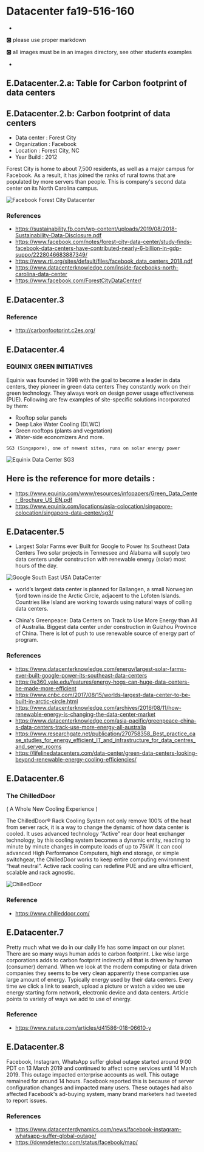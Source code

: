 # Datacenter fa19-516-160

+
:o2: please use proper markdown

:o2: all images must be in an images directory, see other students examples

+

## E.Datacenter.2.a: Table for Carbon footprint of data centers

## E.Datacenter.2.b: Carbon footprint of data centers
* Data center   : Forest City
* Organization  : Facebook
* Location      : Forest City, NC
* Year Build    : 2012

Forest City is home to about 7,500 residents, as well as a major campus for Facebook. 
As a result, it has joined the ranks of rural towns that are populated by more servers than people. This is company's 
second  data center on its North Carolina campus.

![Facebook Forest City Datacenter](images/FBNC.png)


### References
* <https://sustainability.fb.com/wp-content/uploads/2019/08/2018-Sustainability-Data-Disclosure.pdf>
* <https://www.facebook.com/notes/forest-city-data-center/study-finds-facebook-data-centers-have-contributed-nearly-6-billion-in-gdp-suppo/2228046683887349/>
* <https://www.rti.org/sites/default/files/facebook_data_centers_2018.pdf>
* <https://www.datacenterknowledge.com/inside-facebooks-north-carolina-data-center>
* <https://www.facebook.com/ForestCityDataCenter/>

## E.Datacenter.3

### Reference
*  <http://carbonfootprint.c2es.org/>

## E.Datacenter.4
   ### EQUINIX GREEN INITIATIVES
   Equinix was founded in 1998 with the goal to become a leader in data centers, they pioneer in green data centers
   They constantly work on their green technology. They always work on design power usage effectiveness (PUE).
   Following are few examples of site-specific solutions  incorporated by them:
   
   * Rooftop solar panels
   * Deep Lake Water Cooling (DLWC)
   * Green rooftops (plants and vegetation)
   * Water-side economizers
   And more.
    
    SG3 (Singapore), one of newest sites, runs on solar energy power
    
    
![Equinix Data Center SG3](images/Equinix%20Data%20Center%20SG3.png)    
## Here is the reference for more details :
*   <https://www.equinix.com/www/resources/infopapers/Green_Data_Center_Brochure_US_EN.pdf>
*   <https://www.equinix.com/locations/asia-colocation/singapore-colocation/singapore-data-center/sg3/>

   
## E.Datacenter.5
* Largest Solar Farms ever Built for Google to Power Its Southeast Data Centers
Two solar projects in Tennessee and Alabama  will supply two data centers under construction with renewable energy (solar) most hours of the day.

![Google South East USA DataCenter](images/GoogleSE.png)

* world’s largest data center is planned for Ballangen, a small Norwegian fjord town inside the Arctic Circle, adjacent to the Lofoten Islands.
Countries like Island are working towards using natural ways of colling data centers.

* China's Greenpeace:  Data Centers on Track to Use More Energy than All of Australia. Biggest data center under construction in  Guizhou Province of China.
There is lot of push to use renewable source of energy part of program.
### References

*  <https://www.datacenterknowledge.com/energy/largest-solar-farms-ever-built-google-power-its-southeast-data-centers>
*  <https://e360.yale.edu/features/energy-hogs-can-huge-data-centers-be-made-more-efficient>
*  <https://www.cnbc.com/2017/08/15/worlds-largest-data-center-to-be-built-in-arctic-circle.html>
*  <https://www.datacenterknowledge.com/archives/2016/08/11/how-renewable-energy-is-changing-the-data-center-market>
*  <https://www.datacenterknowledge.com/asia-pacific/greenpeace-china-s-data-centers-track-use-more-energy-all-australia>
*  <https://www.researchgate.net/publication/270758358_Best_practice_case_studies_for_energy_efficient_IT_and_infrastructure_for_data_centres_and_server_rooms>
*  <https://lifelinedatacenters.com/data-center/green-data-centers-looking-beyond-renewable-energy-cooling-efficiencies/>


## E.Datacenter.6
### The ChilledDoor 
( A Whole New Cooling Experience )

The ChilledDoor® Rack Cooling System not only remove 100% of the heat from server rack, it is a way to change the dynamic of how data center is cooled.
It uses advanced technology “Active” rear door heat exchanger technology, by this cooling system becomes a dynamic entity, reacting to minute by minute changes in compute loads of up to 75kW. 
It can cool advanced High Performance Computers, high end storage, or simple switchgear, the ChilledDoor works to keep entire computing environment “heat neutral”.
Active rack cooling can redefine PUE and are ultra efficient, scalable and rack agnostic.


![ChilledDoor](images/ChillD.png)

### Reference
*  <https://www.chilleddoor.com/>

## E.Datacenter.7
Pretty much what we do in our daily life has some impact on our planet. There are so many ways human adds to carbon footprint. 
Like wise large corporations adds to carbon footprint indirectly all that is driven by human (consumer) demand. When we look at the modern computing or data driven companies they seems to be very clean apparently these companies use large amount of energy.
Typically energy used by their data centers. Every time we click a link to search, upload a picture or watch a video we use energy starting form network, electronic device and data centers.
Article points to variety of ways we add to use of energy. 

### Reference
*  <https://www.nature.com/articles/d41586-018-06610-y>

## E.Datacenter.8   
   Facebook, Instagram, WhatsApp suffer global outage started around 9:00 PDT on 13 March 2019 and continued to affect some services until 14 March 2019. This outage impacted enterprise accounts as well.
   This outage remained for around 14 hours.
   Facebook reported this is because of server configuration changes and impacted many users.
   These outages had also affected Facebook's ad-buying system, many brand marketers had tweeted to report issues. 
   
### References
*  <https://www.datacenterdynamics.com/news/facebook-instagram-whatsapp-suffer-global-outage/>
*  <https://downdetector.com/status/facebook/map/>

   